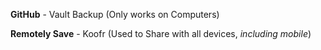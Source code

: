 **GitHub** - Vault Backup (Only works on Computers)

**Remotely Save** - Koofr (Used to Share with all devices, *including mobile*)

